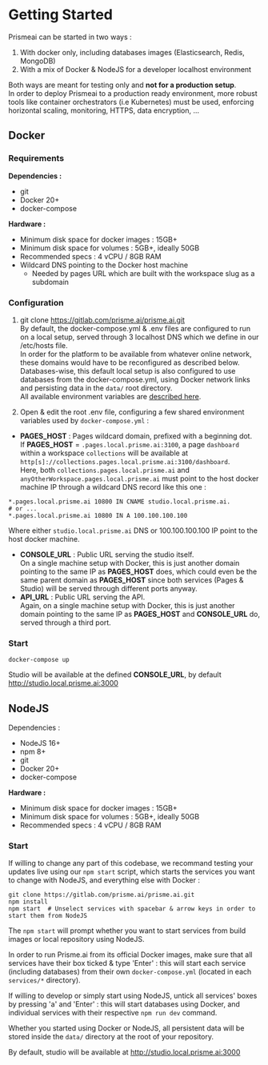 # Getting Started

Prismeai can be started in two ways :  
1. With docker only, including databases images (Elasticsearch, Redis, MongoDB)
2. With a mix of Docker & NodeJS for a developer localhost environment

Both ways are meant for testing only and **not for a production setup**.  
In order to deploy Prismeai to a production ready environment, more robust tools like container orchestrators (i.e Kubernetes) must be used, enforcing horizontal scaling, monitoring, HTTPS, data encryption, ...

## Docker

### Requirements

**Dependencies :** 
* git
* Docker 20+
* docker-compose

**Hardware :**  
* Minimum disk space for docker images :  15GB+
* Minimum disk space for volumes : 5GB+, ideally 50GB
* Recommended specs : 4 vCPU / 8GB RAM
* Wildcard DNS pointing to the Docker host machine
  * Needed by pages URL which are built with the workspace slug as a subdomain

### Configuration 
1. git clone https://gitlab.com/prisme.ai/prisme.ai.git  
By default, the docker-compose.yml & .env files are configured to run on a local setup, served through 3 localhost DNS which we define in our /etc/hosts file.  
In order for the platform to be available from whatever online network, these domains would have to be reconfigured as described below.  
Databases-wise, this default local setup is also configured to use databases from the docker-compose.yml, using Docker network links and persisting data in the `data/` root directory.    
All available environment variables are [described here](https://docs.eda.prisme.ai/en/getstarted/configuration/).  

2. Open & edit the root .env file, configuring a few shared environment variables used by `docker-compose.yml`  :  
- **PAGES_HOST** :  Pages wildcard domain, prefixed with a beginning dot.  
If **PAGES_HOST** = `.pages.local.prisme.ai:3100`, a page `dashboard` within a workspace `collections` will be available at `http[s]://collections.pages.local.prisme.ai:3100/dashboard`.  
Here, both `collections.pages.local.prisme.ai` and `anyOtherWorkspace.pages.local.prisme.ai` must point to the host docker machine IP through a wildcard DNS record like this one :  
```
*.pages.local.prisme.ai 10800 IN CNAME studio.local.prisme.ai.
# or ...
*.pages.local.prisme.ai 10800 IN A 100.100.100.100
```
Where either `studio.local.prisme.ai` DNS or 100.100.100.100 IP point to the host docker machine.  

- **CONSOLE_URL** : Public URL serving the studio itself.  
On a single machine setup with Docker, this is just another domain pointing to the same IP as **PAGES_HOST** does, which could even be the same parent domain as **PAGES_HOST** since both services (Pages & Studio) will be served through different ports anyway.  
- **API_URL** : Public URL serving the API.  
Again, on a single machine setup with Docker, this is just another domain pointing to the same IP as **PAGES_HOST** and **CONSOLE_URL** do, served through a third port.    


### Start
```
docker-compose up
```  

Studio will be available at the defined **CONSOLE_URL**, by default http://studio.local.prisme.ai:3000  


## NodeJS

Dependencies :  
* NodeJS 16+
* npm 8+
* git 
* Docker 20+
* docker-compose

**Hardware :**  
* Minimum disk space for docker images :  15GB+
* Minimum disk space for volumes : 5GB+, ideally 50GB
* Recommended specs : 4 vCPU / 8GB RAM


### Start

If willing to change any part of this codebase, we recommand testing your updates live using our `npm start` script, which starts the services you want to change with NodeJS, and everything else with Docker :  
```
git clone https://gitlab.com/prisme.ai/prisme.ai.git  
npm install  
npm start  # Unselect services with spacebar & arrow keys in order to start them from NodeJS 
```  

The `npm start` will prompt whether you want to start services from build images or local repository using NodeJS.  

In order to run Prisme.ai from its official Docker images, make sure that all services have their box ticked & type 'Enter' : this will start each service (including databases) from their own `docker-compose.yml` (located in each `services/*` directory).  

If willing to develop or simply start using NodeJS, untick all services' boxes by pressing 'a' and 'Enter' : this will start databases using Docker, and individual services with their respective `npm run dev` command.  

Whether you started using Docker or NodeJS, all persistent data will be stored inside the `data/` directory at the root of your repository.  

By default, studio will be available at http://studio.local.prisme.ai:3000  
